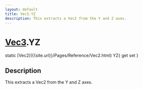 ```yaml
---
layout: default
title: Vec3.YZ
description: This extracts a Vec2 from the Y and Z axes.
---
```

# [Vec3]({{site.url}}/Pages/Reference/Vec3.html).YZ

<div class='signature' markdown='1'>
static [Vec2]({{site.url}}/Pages/Reference/Vec2.html) YZ{ get set }
</div>

## Description
This extracts a Vec2 from the Y and Z axes.

